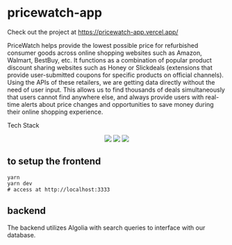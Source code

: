 # pricewatch-app

Check out the project at https://pricewatch-app.vercel.app/

PriceWatch helps provide the lowest possible price for refurbished consumer goods across online shopping websites such as Amazon, Walmart, BestBuy, etc. It functions as a combination of popular product discount sharing websites such as Honey or Slickdeals (extensions that provide user-submitted coupons for specific products on official channels). Using the APIs of these retailers, we are getting data directly without the need of user input. This allows us to find thousands of deals simultaneously that users cannot find anywhere else, and always provide users with real-time alerts about price changes and opportunities to save money during their online shopping experience.

Tech Stack

<p align='center'>
   <img src='https://img.shields.io/badge/Node.js-darkgreen?style=for-the-badge&logo=nodedotjs&logoColor=white'>
   <img src='https://img.shields.io/badge/Typescript-blue?style=for-the-badge&logo=typescript&logoColor=white'>
  <img src='https://img.shields.io/badge/Puppeteer-darkgreen?style=for-the-badge&logo=puppeteer'>
</p>

## to setup the frontend

```
yarn
yarn dev
# access at http://localhost:3333
```

## backend
The backend utilizes Algolia with search queries to interface with our database.
